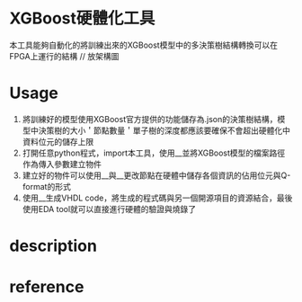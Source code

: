 # XGBoost硬體化工具
本工具能夠自動化的將訓練出來的XGBoost模型中的多決策樹結構轉換可以在FPGA上運行的結構
// 放架構圖

# Usage
1. 將訓練好的模型使用XGBoost官方提供的功能儲存為.json的決策樹結構，模型中決策樹的大小＇節點數量＇單子樹的深度都應該要確保不會超出硬體化中資料位元的儲存上限
2. 打開任意python程式，import本工具，使用__並將XGBoost模型的檔案路徑作為傳入參數建立物件
3. 建立好的物件可以使用__與__更改節點在硬體中儲存各個資訊的佔用位元與Q-format的形式
4. 使用__生成VHDL code，將生成的程式碼與另一個開源項目的資源結合，最後使用EDA tool就可以直接進行硬體的驗證與燒錄了


# description

# 

# reference
